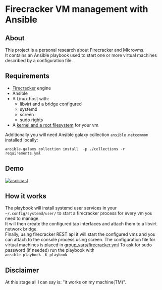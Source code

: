 # Firecracker VM management with Ansible

## About

This project is a personal research about Firecracker and Microvms.  
It contains an Ansible playbook used to start one or more virtual machines described by a configuration file.

## Requirements


* [Firecracker](https://github.com/firecracker-microvm/firecracker) engine
* Ansible
* A Linux host with:
  -  libvirt and a bridge configured
  -  systemd
  -  screen
  -  sudo rights
* A [kernel and a root filesystem](https://github.com/firecracker-microvm/firecracker/blob/main/docs/getting-started.md#running-firecracker) for your vm. 

Additionally you will need Ansible galaxy collection `ansible.netcommon` installed locally:

`ansible-galaxy collection install  -p ./collections -r requirements.yml`

## Demo

[![asciicast](https://asciinema.org/a/449532.svg)](https://asciinema.org/a/449532)

## How it works

The playbook will install systemd user services in your `~/.config/systemd/user/` to start a firecracker process for every vm you need to manage.  
It will then create the configured tap interfaces and attach them to a libvirt network bridge.  
Finally, using firecracker REST api it will start the configured vms and you can attach to the console process using screen.
The configuration file for virtual machines is placed in [group_vars/firecracker.yml](group_vars/firecracker.yml)
To ask for sudo password (if needed) run the playbook with  
`ansible-playbook -K playbook`

## Disclaimer
At this stage all I can say is: "it works on my machine(TM)".

